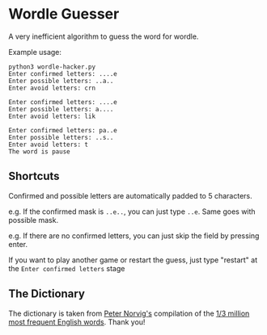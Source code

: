 # Wordle Guesser

A very inefficient algorithm to guess the word for wordle.

Example usage:

```
python3 wordle-hacker.py
Enter confirmed letters: ....e
Enter possible letters: ..a..
Enter avoid letters: crn
```
```
Enter confirmed letters: ....e
Enter possible letters: a....
Enter avoid letters: lik
```
```
Enter confirmed letters: pa..e
Enter possible letters: ..s..
Enter avoid letters: t
The word is pause
```

## Shortcuts

Confirmed and possible letters are automatically padded to 5 characters.

e.g. If the confirmed mask is `..e..`, you can just type `..e`. Same goes with possible mask.

e.g. If there are no confirmed letters, you can just skip the field by pressing enter.

If you want to play another game or restart the guess, just type "restart" at the `Enter confirmed letters` stage

## The Dictionary

The dictionary is taken from [Peter Norvig's](http://norvig.com/ngrams/) compilation of the [1/3 million most frequent English words](http://norvig.com/ngrams/count_1w.txt). Thank you!
